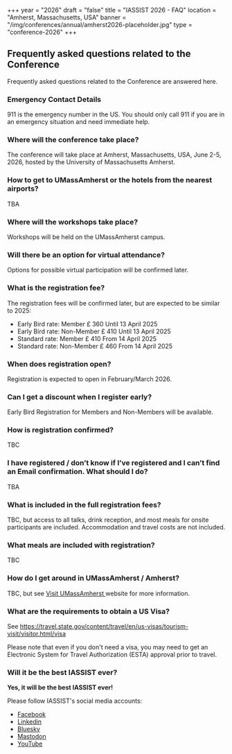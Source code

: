 +++
year = "2026"
draft = "false"
title = "IASSIST 2026 - FAQ"
location = "Amherst, Massachusetts, USA"
banner = "/img/conferences/annual/amherst2026-placeholder.jpg"
type = "conference-2026"
+++

## Frequently asked questions related to the Conference

Frequently asked questions related to the Conference are answered here.

### Emergency Contact Details

911 is the emergency number in the US. You should only call 911 if you are in an emergency situation and need immediate help.

### Where will the conference take place?

The conference will take place at Amherst, Massachusetts, USA, June 2-5, 2026, hosted by the University of Massachusetts Amherst.

### How to get to UMassAmherst or the hotels from the nearest airports?

TBA

### Where will the workshops take place?

Workshops will be held on the UMassAmherst campus.

### Will there be an option for virtual attendance?

Options for possible virtual participation will be confirmed later. 

### What is the registration fee?

The registration fees will be confirmed later, but are expected to be similar to 2025:

- Early Bird rate: Member £ 360 Until 13 April 2025
- Early Bird rate: Non-Member £ 410 Until 13 April 2025
- Standard rate: Member £ 410 From 14 April 2025
- Standard rate: Non-Member £ 460 From 14 April 2025

### When does registration open?

Registration is expected to open in February/March 2026.

### Can I get a discount when I register early?

Early Bird Registration for Members and Non-Members will be available.

### How is registration confirmed?

TBC

### I have registered / don’t know if I’ve registered and I can’t find an Email confirmation. What should I do?

TBA

### What is included in the full registration fees?

TBC, but access to all talks, drink reception, and most meals for onsite participants are included. Accommodation and travel costs are not included.

### What meals are included with registration?

TBC

### How do I get around in UMassAmherst / Amherst?

TBC, but see [Visit UMassAmherst <span class="fas fa-external-link-alt"></span>](https://www.umass.edu/admissions/undergraduate-admissions/visit) website for more information.

<!--
See [A guide to taking the bus in Bristol <span class="fas fa-external-link-alt"></span>](https://visitbristol.co.uk/blog/post/a-guide-to-taking-the-bus-in-bristol/) by Visit Bristol. The best way to buy your bus tickets is via the [First Bus app <span class="fas fa-external-link-alt"></span>](https://www.firstbus.co.uk/buy-tickets/ways-pay/first-bus-app). For train travellers the [PlusBus <span class="fas fa-external-link-alt"></span>](https://www.gwr.com/your-tickets/ways-to-save/combined-train-and-bus-tickets) is a discounted bus pass that you can buy with your train ticket.

Alternatively, you can get Uber or [hail a taxi <span class="fas fa-external-link-alt"></span>](https://travelwest.info/bristol-taxis/)

You can also [hire bikes and scooters <span class="fas fa-external-link-alt"></span>](https://www.tier.app/en/) to get around locally.
-->

<!--
### What if I have limited mobility in travelling between venues? 

Most of the venues are fairly close together in the city centre but note that Bristol is quite hilly. For information on accessing bus, train and taxi travel in Bristol, especially if you are a wheelchair user, this link may be useful: [Accessible Travel in Bristol <span class="fas fa-external-link-alt"></span>](https://visitbristol.co.uk/plan-your-visit/accessibility-information/accessible-travel/).

### When will the registration desk be available on site to pick up my badge?

Registration will be held at the Mercure Bristol Grand Hotel as follows:

- Wednesday 04 June   08.45 – 16.00
- Thursday 05 June  08.45 – 16.00
- Friday 06 June 08.45 – 12.00

### What is the registration cancellation policy?

All payments are in GBP £ and are non-refundable. However, exceptions for visa-required situations may be possible, please contact us at iassist2025 ( at ) uwe.ac.uk. 

### How do I add my presentation to the conference archive? 

Detailed instructions will be provided later. All presenters are asked to upload their presentation files to IASSIST 2025 conference community on Zenodo, or ask the the IASSIST Communications team to do it for them. 
-->
<!--
All presenters are encouraged to upload a copy of their presentation to the IASSIST 2024 Zenodo Conference Community by following these steps:

- Go to the Zenodo community at https://zenodo.org/communities/iassist2025
- Follow these [instructions for adding materials (PDF)](/conferences/iassist2025/recommended-presentation-metadata-in-zenodo-2025.pdf)
- Please note you will need to create a Zenodo account if you don't already have one. Zenodo is integrated with several other systems such as ORCID and GitHub for easy access.
- If you have issues with uploading your file(s), volunteers at the registration desk during the conference can assist you. Alternatively, you can email programme@lists.iassistdata.org
-->
<!--
### What platform will be used for at-conference synchronous communication?

TBA
-->

### What are the requirements to obtain a US Visa? 

See https://travel.state.gov/content/travel/en/us-visas/tourism-visit/visitor.html/visa

Please note that even if you don't need a visa, you may need to get an Electronic System for Travel Authorization (ESTA) approval prior to travel.

<!--See [Visa and Travel page](/conferences/iassist2025/visa-and-travel/).-->

<!--
### What is the hotel cost? How do I make hotel reservations? 

When you book with the conference venue directly, and use the code IASSIST2025, the rate of £155.00 per room per night (including breakfast and VAT). This preferential rate cannot be booked through a third-party agent or hotel website.

See [Hotel and accommodations](/conferences/iassist2025/conference-hotel-and-accommodation) for detailed instructions.

### Is there any alternative accommodation?

You may wish to do your own searches on Google Maps or sites such as tripadvisor, Premier Inn and Airbnb.

### Are major Credit Cards accepted everywhere? 

Most major credit card are accepted, but smaller stores may only accept Visa and Mastercard. 

### How can I receive regular updates about the conference? 

Once you have registered, we will send you updates via Email. We will still be updating this website and our social media so please follow those too!
-->
 
### Will it be the best IASSIST ever?

**Yes, it will be the best IASSIST ever!**

Please follow IASSIST's social media accounts:

- [Facebook <span class="fas fa-external-link-alt"></span>](https://www.facebook.com/iassistdata/)
- [Linkedin <span class="fas fa-external-link-alt"></span>](https://www.linkedin.com/company/iassistdata)
- [Bluesky <span class="fas fa-external-link-alt"></span>](https://bsky.app/profile/iassistdata.bsky.social)
- [Mastodon <span class="fas fa-external-link-alt"></span>](https://mastodon.social/@iassistdata)
- [YouTube <span class="fas fa-external-link-alt"></span>](https://www.youtube.com/channel/UC315efmsReDcFbWHpWBmb9g)
